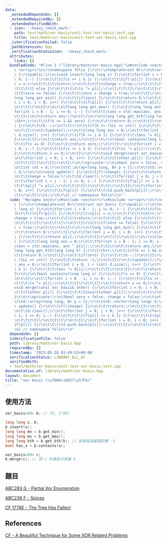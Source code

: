 ```yaml
---
data:
  _extendedDependsOn: []
  _extendedRequiredBy: []
  _extendedVerifiedWith:
  - icon: ':heavy_check_mark:'
    path: test/math/xor-basis/unit-test-xor-basis.test.cpp
    title: test/math/xor-basis/unit-test-xor-basis.test.cpp
  _isVerificationFailed: false
  _pathExtension: hpp
  _verificationStatusIcon: ':heavy_check_mark:'
  attributes:
    links: []
  bundledCode: "#line 2 \"library/math/xor-basis.hpp\"\n#include <vector>\r\n#include\
    \ <array>\r\n\r\nnamespace felix {\r\n\r\ntemplate<int B>\r\nstruct xor_basis\
    \ {\r\npublic:\r\n\tvoid insert(long long x) {\r\n\t\tfor(int i = B - 1; i >=\
    \ 0; i--) {\r\n\t\t\tif(x >> i & 1) {\r\n\t\t\t\tif(!p[i]) {\r\n\t\t\t\t\tp[i]\
    \ = x;\r\n\t\t\t\t\tcnt++;\r\n\t\t\t\t\tchange = true;\r\n\t\t\t\t\treturn;\r\n\
    \t\t\t\t} else {\r\n\t\t\t\t\tx ^= p[i];\r\n\t\t\t\t}\r\n\t\t\t}\r\n\t\t}\r\n\t\
    \tif(zero == false) {\r\n\t\t\tzero = change = true;\r\n\t\t}\r\n\t}\r\n\r\n\t\
    long long get_min() {\r\n\t\tif(zero) {\r\n\t\t\treturn 0;\r\n\t\t}\r\n\t\tfor(int\
    \ i = 0; i < B; i++) {\r\n\t\t\tif(p[i]) {\r\n\t\t\t\treturn p[i];\r\n\t\t\t}\r\
    \n\t\t}\r\n\t}\r\n\r\n\tlong long get_max() {\r\n\t\tlong long ans = 0;\r\n\t\t\
    for(int i = B - 1; i >= 0; i--) {\r\n\t\t\tans = std::max(ans, ans ^ p[i]);\r\n\
    \t\t}\r\n\t\treturn ans;\r\n\t}\r\n\r\n\tlong long get_kth(long long k) {\r\n\t\
    \tk++;\r\n\t\tif(k == 1 && zero) {\r\n\t\t\treturn 0;\r\n\t\t}\r\n\t\tif(zero)\
    \ {\r\n\t\t\tk--;\r\n\t\t}\r\n\t\tif(k >= (1LL << cnt)) {\r\n\t\t\treturn -1;\r\
    \n\t\t}\r\n\t\tupdate();\r\n\t\tlong long ans = 0;\r\n\t\tfor(int i = 0; i < (int)\
    \ d.size(); i++) {\r\n\t\t\tif(k >> i & 1) {\r\n\t\t\t\tans ^= d[i];\r\n\t\t\t\
    }\r\n\t\t}\r\n\t\treturn ans;\r\n\t}\r\n\r\n\tbool contains(long long x) {\r\n\
    \t\tif(x == 0) {\r\n\t\t\treturn zero;\r\n\t\t}\r\n\t\tfor(int i = B - 1; i >=\
    \ 0; i--) {\r\n\t\t\tif(x >> i & 1) {\r\n\t\t\t\tx ^= p[i];\r\n\t\t\t}\r\n\t\t\
    }\r\n\t\treturn x == 0;\r\n\t}\r\n\r\n\tvoid merge(const xor_basis& other) {\r\
    \n\t\tfor(int i = 0; i < B; i++) {\r\n\t\t\tif(other.p[i]) {\r\n\t\t\t\tinsert(other.p[i]);\r\
    \n\t\t\t}\r\n\t\t}\r\n\t}\r\n\r\nprivate:\r\n\tbool zero = false, change = false;\r\
    \n\tint cnt = 0;\r\n\tstd::array<long long, B> p = {};\r\n\tstd::vector<long long>\
    \ d;\r\n\r\n\tvoid update() {\r\n\t\tif(!change) {\r\n\t\t\treturn;\r\n\t\t}\r\
    \n\t\tchange = false;\r\n\t\td.clear();\r\n\t\tfor(int j = 0; j < B; j++) {\r\n\
    \t\t\tfor(int i = j - 1; i >= 0; i--) {\r\n\t\t\t\tif(p[j] >> i & 1) {\r\n\t\t\
    \t\t\tp[j] ^= p[i];\r\n\t\t\t\t}\r\n\t\t\t}\r\n\t\t}\r\n\t\tfor(int i = 0; i <\
    \ B; i++) {\r\n\t\t\tif(p[i]) {\r\n\t\t\t\td.push_back(p[i]);\r\n\t\t\t}\r\n\t\
    \t}\r\n\t}\r\n};\r\n\r\n} // namespace felix\r\n"
  code: "#pragma once\r\n#include <vector>\r\n#include <array>\r\n\r\nnamespace felix\
    \ {\r\n\r\ntemplate<int B>\r\nstruct xor_basis {\r\npublic:\r\n\tvoid insert(long\
    \ long x) {\r\n\t\tfor(int i = B - 1; i >= 0; i--) {\r\n\t\t\tif(x >> i & 1) {\r\
    \n\t\t\t\tif(!p[i]) {\r\n\t\t\t\t\tp[i] = x;\r\n\t\t\t\t\tcnt++;\r\n\t\t\t\t\t\
    change = true;\r\n\t\t\t\t\treturn;\r\n\t\t\t\t} else {\r\n\t\t\t\t\tx ^= p[i];\r\
    \n\t\t\t\t}\r\n\t\t\t}\r\n\t\t}\r\n\t\tif(zero == false) {\r\n\t\t\tzero = change\
    \ = true;\r\n\t\t}\r\n\t}\r\n\r\n\tlong long get_min() {\r\n\t\tif(zero) {\r\n\
    \t\t\treturn 0;\r\n\t\t}\r\n\t\tfor(int i = 0; i < B; i++) {\r\n\t\t\tif(p[i])\
    \ {\r\n\t\t\t\treturn p[i];\r\n\t\t\t}\r\n\t\t}\r\n\t}\r\n\r\n\tlong long get_max()\
    \ {\r\n\t\tlong long ans = 0;\r\n\t\tfor(int i = B - 1; i >= 0; i--) {\r\n\t\t\
    \tans = std::max(ans, ans ^ p[i]);\r\n\t\t}\r\n\t\treturn ans;\r\n\t}\r\n\r\n\t\
    long long get_kth(long long k) {\r\n\t\tk++;\r\n\t\tif(k == 1 && zero) {\r\n\t\
    \t\treturn 0;\r\n\t\t}\r\n\t\tif(zero) {\r\n\t\t\tk--;\r\n\t\t}\r\n\t\tif(k >=\
    \ (1LL << cnt)) {\r\n\t\t\treturn -1;\r\n\t\t}\r\n\t\tupdate();\r\n\t\tlong long\
    \ ans = 0;\r\n\t\tfor(int i = 0; i < (int) d.size(); i++) {\r\n\t\t\tif(k >> i\
    \ & 1) {\r\n\t\t\t\tans ^= d[i];\r\n\t\t\t}\r\n\t\t}\r\n\t\treturn ans;\r\n\t\
    }\r\n\r\n\tbool contains(long long x) {\r\n\t\tif(x == 0) {\r\n\t\t\treturn zero;\r\
    \n\t\t}\r\n\t\tfor(int i = B - 1; i >= 0; i--) {\r\n\t\t\tif(x >> i & 1) {\r\n\
    \t\t\t\tx ^= p[i];\r\n\t\t\t}\r\n\t\t}\r\n\t\treturn x == 0;\r\n\t}\r\n\r\n\t\
    void merge(const xor_basis& other) {\r\n\t\tfor(int i = 0; i < B; i++) {\r\n\t\
    \t\tif(other.p[i]) {\r\n\t\t\t\tinsert(other.p[i]);\r\n\t\t\t}\r\n\t\t}\r\n\t\
    }\r\n\r\nprivate:\r\n\tbool zero = false, change = false;\r\n\tint cnt = 0;\r\n\
    \tstd::array<long long, B> p = {};\r\n\tstd::vector<long long> d;\r\n\r\n\tvoid\
    \ update() {\r\n\t\tif(!change) {\r\n\t\t\treturn;\r\n\t\t}\r\n\t\tchange = false;\r\
    \n\t\td.clear();\r\n\t\tfor(int j = 0; j < B; j++) {\r\n\t\t\tfor(int i = j -\
    \ 1; i >= 0; i--) {\r\n\t\t\t\tif(p[j] >> i & 1) {\r\n\t\t\t\t\tp[j] ^= p[i];\r\
    \n\t\t\t\t}\r\n\t\t\t}\r\n\t\t}\r\n\t\tfor(int i = 0; i < B; i++) {\r\n\t\t\t\
    if(p[i]) {\r\n\t\t\t\td.push_back(p[i]);\r\n\t\t\t}\r\n\t\t}\r\n\t}\r\n};\r\n\r\
    \n} // namespace felix\r\n"
  dependsOn: []
  isVerificationFile: false
  path: library/math/xor-basis.hpp
  requiredBy: []
  timestamp: '2023-05-28 03:49:52+08:00'
  verificationStatus: LIBRARY_ALL_AC
  verifiedWith:
  - test/math/xor-basis/unit-test-xor-basis.test.cpp
documentation_of: library/math/xor-basis.hpp
layout: document
title: "xor basis (\u7DDA\u6027\u57FA)"
---
```


## 使用方法

```cpp
xor_basis<60> b; // [0, 2^60)

long long x, k;
b.insert(x);
long long mn = b.get_min();
long long mx = b.get_max();
long long kth = b.get_kth(k); // 如果超過範圍回傳 -1
bool has_x = b.contains(x);

xor_basis<60> c;
b.merge(c); // 把 c 的基底合併進 b
```

## 題目
[ABC283 G - Partial Xor Enumeration](https://atcoder.jp/contests/abc283/tasks/abc283_g)

[ABC236 F - Spices](https://atcoder.jp/contests/abc236/tasks/abc236_f)

[CF 1778E - The Tree Has Fallen!](https://codeforces.com/problemset/problem/1778/E)

## References
[CF - A Beautiful Technique for Some XOR Related Problems](https://codeforces.com/blog/entry/68953)

